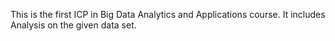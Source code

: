 This is the first ICP in Big Data Analytics and Applications course. It includes Analysis on the given data set.
